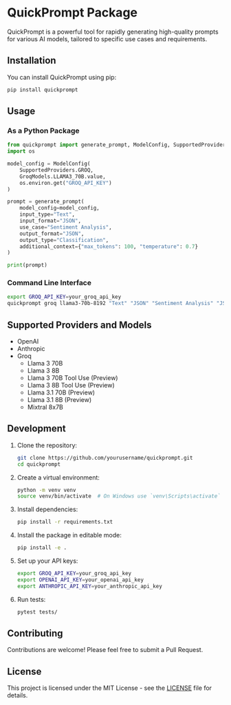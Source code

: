 # QuickPrompt Package

QuickPrompt is a powerful tool for rapidly generating high-quality prompts for various AI models, tailored to specific use cases and requirements.

## Installation

You can install QuickPrompt using pip:

```bash
pip install quickprompt
```

## Usage

### As a Python Package

```python
from quickprompt import generate_prompt, ModelConfig, SupportedProviders, GroqModels
import os

model_config = ModelConfig(
    SupportedProviders.GROQ,
    GroqModels.LLAMA3_70B.value,
    os.environ.get("GROQ_API_KEY")
)

prompt = generate_prompt(
    model_config=model_config,
    input_type="Text",
    input_format="JSON",
    use_case="Sentiment Analysis",
    output_format="JSON",
    output_type="Classification",
    additional_context={"max_tokens": 100, "temperature": 0.7}
)

print(prompt)
```

### Command Line Interface

```bash
export GROQ_API_KEY=your_groq_api_key
quickprompt groq llama3-70b-8192 "Text" "JSON" "Sentiment Analysis" "JSON" "Classification" --additional_context max_tokens=100 temperature=0.7
```

## Supported Providers and Models

- OpenAI
- Anthropic
- Groq
  - Llama 3 70B
  - Llama 3 8B
  - Llama 3 70B Tool Use (Preview)
  - Llama 3 8B Tool Use (Preview)
  - Llama 3.1 70B (Preview)
  - Llama 3.1 8B (Preview)
  - Mixtral 8x7B

## Development

1. Clone the repository:
   ```bash
   git clone https://github.com/yourusername/quickprompt.git
   cd quickprompt
   ```

2. Create a virtual environment:
   ```bash
   python -m venv venv
   source venv/bin/activate  # On Windows use `venv\Scripts\activate`
   ```

3. Install dependencies:
   ```bash
   pip install -r requirements.txt
   ```

4. Install the package in editable mode:
   ```bash
   pip install -e .
   ```

5. Set up your API keys:
   ```bash
   export GROQ_API_KEY=your_groq_api_key
   export OPENAI_API_KEY=your_openai_api_key
   export ANTHROPIC_API_KEY=your_anthropic_api_key
   ```

6. Run tests:
   ```bash
   pytest tests/
   ```

## Contributing

Contributions are welcome! Please feel free to submit a Pull Request.

## License

This project is licensed under the MIT License - see the [LICENSE](LICENSE) file for details.